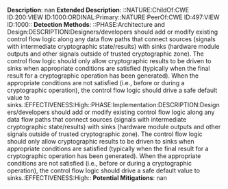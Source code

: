 **Description**: nan
**Extended Description**: ::NATURE:ChildOf:CWE ID:200:VIEW ID:1000:ORDINAL:Primary::NATURE:PeerOf:CWE ID:497:VIEW ID:1000::
**Detection Methods**: ::PHASE:Architecture and Design:DESCRIPTION:Designers/developers should add or modify existing control flow logic along any data flow paths that connect sources (signals with intermediate cryptographic state/results) with sinks (hardware module outputs and other signals outside of trusted cryptographic zone). The control flow logic should only allow cryptographic results to be driven to sinks when appropriate conditions are satisfied (typically when the final result for a cryptographic operation has been generated). When the appropriate conditions are not satisfied (i.e., before or during a cryptographic operation), the control flow logic should drive a safe default value to sinks.:EFFECTIVENESS:High::PHASE:Implementation:DESCRIPTION:Designers/developers should add or modify existing control flow logic along any data flow paths that connect sources (signals with intermediate cryptographic state/results) with sinks (hardware module outputs and other signals outside of trusted cryptographic zone). The control flow logic should only allow cryptographic results to be driven to sinks when appropriate conditions are satisfied (typically when the final result for a cryptographic operation has been generated). When the appropriate conditions are not satisfied (i.e., before or during a cryptographic operation), the control flow logic should drive a safe default value to sinks.:EFFECTIVENESS:High::
**Potential Mitigations**: nan